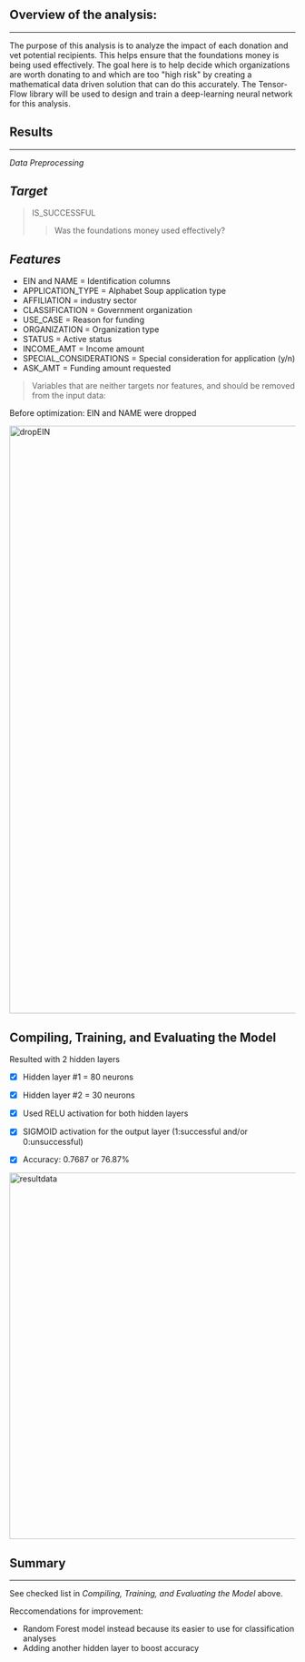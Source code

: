 ## Overview of the analysis:
---------------
The purpose of this analysis is to analyze the impact of each donation and vet potential recipients. This helps ensure that the foundations money is being used effectively. The goal here is to help decide which organizations are worth donating to and which are too "high risk" by creating a mathematical data driven solution that can do this accurately. The Tensor-Flow library will be used to design and train a deep-learning neural network for this analysis. 

## Results
--------------
*Data Preprocessing*

***Target***
---------------
>IS_SUCCESSFUL 
>>Was the foundations money used effectively?



***Features*** 
---------------
- EIN and NAME = Identification columns
- APPLICATION_TYPE = Alphabet Soup application type
- AFFILIATION = industry sector
- CLASSIFICATION = Government organization 
- USE_CASE = Reason for funding
- ORGANIZATION = Organization type
- STATUS = Active status
- INCOME_AMT = Income amount
- SPECIAL_CONSIDERATIONS = Special consideration for application (y/n)
- ASK_AMT = Funding amount requested


>Variables that are neither targets nor features, and should be removed from the input data: 

Before optimization: EIN and NAME were dropped

<img width="1033" alt="dropEIN" src="https://user-images.githubusercontent.com/106992995/205575553-e3975743-22ad-47a4-ae31-46a913514aeb.png">


**Compiling, Training, and Evaluating the Model**
-------------------

Resulted with 2 hidden layers

- [x] Hidden layer #1 = 80 neurons
- [x] Hidden layer #2 = 30 neurons

- [x] Used RELU activation for both hidden layers

- [x] SIGMOID activation for the output layer (1:successful and/or 0:unsuccessful)

- [x] Accuracy: 0.7687 or 76.87%
<img width="644" alt="resultdata" src="https://user-images.githubusercontent.com/106992995/205578762-847e4734-2b67-4dde-8113-950d6d1e7d28.png">


## Summary ##
--------------
 
See checked list in *Compiling, Training, and Evaluating the Model* above. 

Reccomendations for improvement: 
- Random Forest model instead because its easier to use for classification analyses
- Adding another hidden layer to boost accuracy 

